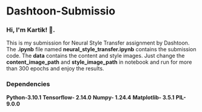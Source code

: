 # Dashtoon-Submissio

### Hi, I'm Kartik! 👋. 
This is my submission for Neural Style Transfer assignment by Dashtoon.
The **.ipynb** file named **neural_style_transfer.ipynb** contains the submission code.
The **data** contains the content and style images. Just change the **content_image_path** and **style_image_path** in notebook and run for more than 300 epochs and enjoy the results.

### Dependencies
**Python-3.10.1**
**Tensorflow- 2.14.0**
**Numpy- 1.24.4**
**Matplotlib- 3.5.1**
**PIL- 9.0.0**
